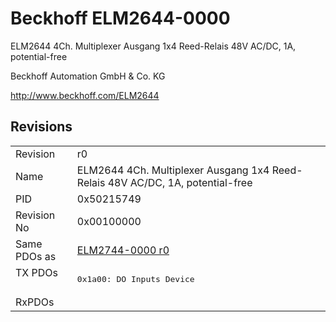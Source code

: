# Beckhoff ELM2644-0000

ELM2644 4Ch. Multiplexer Ausgang 1x4 Reed-Relais 48V AC/DC, 1A, potential-free

Beckhoff Automation GmbH & Co. KG

http://www.beckhoff.com/ELM2644

## Revisions
<table>
<tr>
<td>Revision</td>
<td>r0</td>
</tr>
<tr>
<td>Name</td>
<td>ELM2644 4Ch. Multiplexer Ausgang 1x4 Reed-Relais 48V AC/DC, 1A, potential-free</td>
</tr>
<tr>
<td>PID</td>
<td>0x50215749</td>
</tr>
<tr>
<td>Revision No</td>
<td>0x00100000</td>
</tr>
<tr>
<td>Same PDOs as</td>
<td><a href="ELM2744-0000.md">ELM2744-0000 r0</a></td>
</tr>
<tr>
<td rowspan=1 valign=top>TX PDOs</td>
<td><pre>0x1a00: DO Inputs Device</pre></td>
<td></td>
</tr>
<tr>
<td>RxPDOs</td>
<td></td>
</tr>
</table>
